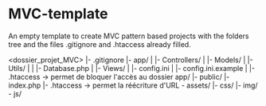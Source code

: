 # MVC-template

An empty template to create MVC pattern based projects with the folders tree and the files .gitignore and .htaccess already filled. 

<dossier_projet_MVC>
  |- .gitignore
  |- app/
  |  |- Controllers/
  |  |- Models/
  |  |- Utils/
  |  |  |- Database.php
  |  |- Views/
  |  |- config.ini
  |  |- config.ini.example
  |  |- .htaccess    -> permet de bloquer l'accès au dossier app/
  |- public/
     |- index.php
     |- .htaccess    -> permet la réécriture d'URL 
     \- assets/
        |- css/
        |- img/
        \- js/



